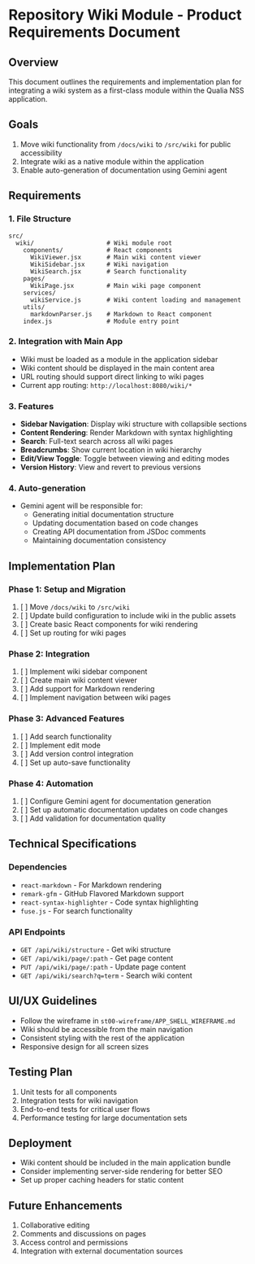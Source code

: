 # Repository Wiki Module - Product Requirements Document

## Overview
This document outlines the requirements and implementation plan for integrating a wiki system as a first-class module within the Qualia NSS application.

## Goals
1. Move wiki functionality from `/docs/wiki` to `/src/wiki` for public accessibility
2. Integrate wiki as a native module within the application
3. Enable auto-generation of documentation using Gemini agent

## Requirements

### 1. File Structure
```
src/
  wiki/                    # Wiki module root
    components/            # React components
      WikiViewer.jsx       # Main wiki content viewer
      WikiSidebar.jsx      # Wiki navigation
      WikiSearch.jsx       # Search functionality
    pages/
      WikiPage.jsx         # Main wiki page component
    services/
      wikiService.js       # Wiki content loading and management
    utils/
      markdownParser.js    # Markdown to React component
    index.js               # Module entry point
```

### 2. Integration with Main App
- Wiki must be loaded as a module in the application sidebar
- Wiki content should be displayed in the main content area
- URL routing should support direct linking to wiki pages
- Current app routing: `http://localhost:8080/wiki/*`

### 3. Features
- **Sidebar Navigation**: Display wiki structure with collapsible sections
- **Content Rendering**: Render Markdown with syntax highlighting
- **Search**: Full-text search across all wiki pages
- **Breadcrumbs**: Show current location in wiki hierarchy
- **Edit/View Toggle**: Toggle between viewing and editing modes
- **Version History**: View and revert to previous versions

### 4. Auto-generation
- Gemini agent will be responsible for:
  - Generating initial documentation structure
  - Updating documentation based on code changes
  - Creating API documentation from JSDoc comments
  - Maintaining documentation consistency

## Implementation Plan

### Phase 1: Setup and Migration
1. [ ] Move `/docs/wiki` to `/src/wiki`
2. [ ] Update build configuration to include wiki in the public assets
3. [ ] Create basic React components for wiki rendering
4. [ ] Set up routing for wiki pages

### Phase 2: Integration
1. [ ] Implement wiki sidebar component
2. [ ] Create main wiki content viewer
3. [ ] Add support for Markdown rendering
4. [ ] Implement navigation between wiki pages

### Phase 3: Advanced Features
1. [ ] Add search functionality
2. [ ] Implement edit mode
3. [ ] Add version control integration
4. [ ] Set up auto-save functionality

### Phase 4: Automation
1. [ ] Configure Gemini agent for documentation generation
2. [ ] Set up automatic documentation updates on code changes
3. [ ] Add validation for documentation quality

## Technical Specifications

### Dependencies
- `react-markdown` - For Markdown rendering
- `remark-gfm` - GitHub Flavored Markdown support
- `react-syntax-highlighter` - Code syntax highlighting
- `fuse.js` - For search functionality

### API Endpoints
- `GET /api/wiki/structure` - Get wiki structure
- `GET /api/wiki/page/:path` - Get page content
- `PUT /api/wiki/page/:path` - Update page content
- `GET /api/wiki/search?q=term` - Search wiki content

## UI/UX Guidelines
- Follow the wireframe in `st00-wireframe/APP_SHELL_WIREFRAME.md`
- Wiki should be accessible from the main navigation
- Consistent styling with the rest of the application
- Responsive design for all screen sizes

## Testing Plan
1. Unit tests for all components
2. Integration tests for wiki navigation
3. End-to-end tests for critical user flows
4. Performance testing for large documentation sets

## Deployment
- Wiki content should be included in the main application bundle
- Consider implementing server-side rendering for better SEO
- Set up proper caching headers for static content

## Future Enhancements
1. Collaborative editing
2. Comments and discussions on pages
3. Access control and permissions
4. Integration with external documentation sources
